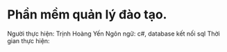 # Phần mềm quản lý đào tạo. 
Người thực hiện: Trịnh Hoàng Yến
Ngôn ngữ: c#, database kết nối sql
Thời gian thực hiện: 
